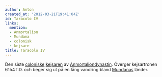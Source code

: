 ```yaml
---
author: Anton
created_at: '2012-03-21T19:41:04Z'
id: Taracolo IV
links:
  mention:
  - Anmortalion
  - Mundana
  - colonisk
  - kejsare
title: Taracolo IV
---
```


Den siste [coloniske][] [kejsaren] av [Anmortaliondynastin]. Överger kejsartronen 6154 f.D. och
beger sig ut på en lång vandring bland [Mundanas] länder.

  [coloniske]: colonisk
  [kejsaren]: kejsare
  [Anmortaliondynastin]: Anmortalion
  [Mundanas]: Mundana
